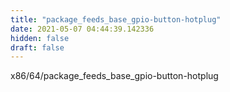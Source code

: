 ```yaml
---
title: "package_feeds_base_gpio-button-hotplug"
date: 2021-05-07 04:44:39.142336
hidden: false
draft: false
---
```


x86/64/package_feeds_base_gpio-button-hotplug

